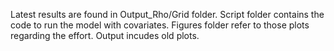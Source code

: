 Latest results are found in Output_Rho/Grid folder.
Script folder contains the code to run the model with covariates.
Figures folder refer to those plots regarding the effort.
Output incudes old plots.
